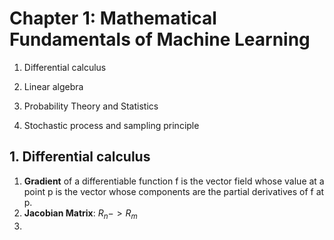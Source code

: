 # Chapter 1: Mathematical Fundamentals of Machine Learning

1. Differential calculus

2. Linear algebra

3. Probability Theory and Statistics

4. Stochastic process and sampling principle

## 1. Differential calculus
1. **Gradient** of a differentiable function f is the vector field whose value at a point p is the vector whose components are the partial derivatives of f at p.
2. **Jacobian Matrix**: $R_n->R_m$
3. 

